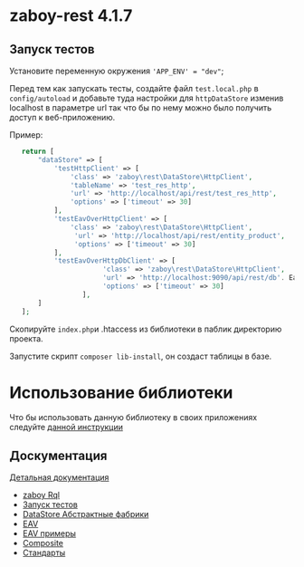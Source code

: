 # zaboy-rest 4.1.7

## Запуск тестов

Установите переменную окружения `'APP_ENV' = "dev"`;

Перед тем как запускать тесты, создайте файл `test.local.php` в `config/autoload`
и добавьте туда настройки для `httpDataStore` изменив localhost в параметре url так что бы по нему можно было получить доступ к веб-приложению.

Пример:

 ```php
    return [
        "dataStore" => [
            'testHttpClient' => [
                'class' => 'zaboy\rest\DataStore\HttpClient',
                'tableName' => 'test_res_http',
                'url' => 'http://localhost/api/rest/test_res_http',
                'options' => ['timeout' => 30]
            ],
            'testEavOverHttpClient' => [
                'class' => 'zaboy\rest\DataStore\HttpClient',
                 'url' => 'http://localhost/api/rest/entity_product',
                 'options' => ['timeout' => 30]
            ],
            'testEavOverHttpDbClient' => [
                        'class' => 'zaboy\rest\DataStore\HttpClient',
                        'url' => 'http://localhost:9090/api/rest/db'. EavAbstractFactory::DB_NAME_DELIMITER . 'entity_product',
                        'options' => ['timeout' => 30]
                   ],
        ]
    ];
 ```

Скопируйте `index.php`и .htaccess из библиотеки в паблик директорию проекта.

Запустите скрипт `composer lib-install`, он создаст таблицы в базе.

# Использование библиотеки

Что бы использовать данную библиотеку в своих приложениях следуйте [данной инструкции](INSTALL.md)

## Доскументация

[Детальная документация](doc/)

* [zaboy Rql](https://github.com/avz-cmf/zaboy-rest/blob/master/doc/RQL_PARSER.md)
* [Запуск тестов](https://github.com/avz-cmf/zaboy-rest/blob/master/doc/TESTS.md)
* [DataStore Абстрактные фабрики](https://github.com/avz-cmf/zaboy-rest/blob/master/doc/DataStore%20Abstract%20Factory.md)
* [EAV](https://github.com/avz-cmf/zaboy-rest/blob/master/doc/EAVDataStore.md)
* [EAV примеры](https://github.com/avz-cmf/zaboy-rest/blob/master/doc/EAV%20example.md)
* [Composite](https://github.com/avz-cmf/zaboy-rest/blob/master/doc/Composite.md)
* [Стандарты](https://github.com/avz-cmf/zaboy-skeleton/blob/master/docs/Standarts.md)